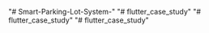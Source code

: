 "# Smart-Parking-Lot-System-" 
"# flutter_case_study" 
"# flutter_case_study" 
"# flutter_case_study" 
